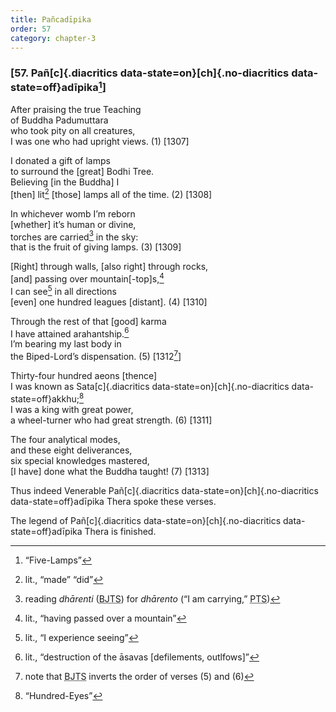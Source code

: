 ```yaml
---
title: Pañcadīpika
order: 57
category: chapter-3
---
```


### \[57. Pañ[c]{.diacritics data-state=on}[ch]{.no-diacritics data-state=off}adīpika[^1]\]

After praising the true Teaching  
of Buddha Padumuttara  
who took pity on all creatures,  
I was one who had upright views. (1) \[1307\]

I donated a gift of lamps  
to surround the \[great\] Bodhi Tree.  
Believing \[in the Buddha\] I  
\[then\] lit[^2] \[those\] lamps all of the time. (2) \[1308\]

In whichever womb I’m reborn  
\[whether\] it’s human or divine,  
torches are carried[^3] in the sky:  
that is the fruit of giving lamps. (3) \[1309\]

\[Right\] through walls, \[also right\] through rocks,  
\[and\] passing over mountain\[-top\]s,[^4]  
I can see[^5] in all directions  
\[even\] one hundred leagues \[distant\]. (4) \[1310\]

Through the rest of that \[good\] karma  
I have attained arahantship.[^6]  
I’m bearing my last body in  
the Biped-Lord’s dispensation. (5) \[1312[^7]\]

Thirty-four hundred aeons \[thence\]  
I was known as Sata[c]{.diacritics data-state=on}[ch]{.no-diacritics data-state=off}akkhu;[^8]  
I was a king with great power,  
a wheel-turner who had great strength. (6) \[1311\]

The four analytical modes,  
and these eight deliverances,  
six special knowledges mastered,  
\[I have\] done what the Buddha taught! (7) \[1313\]

Thus indeed Venerable Pañ[c]{.diacritics data-state=on}[ch]{.no-diacritics data-state=off}adīpika Thera spoke these verses.

The legend of Pañ[c]{.diacritics data-state=on}[ch]{.no-diacritics data-state=off}adīpika Thera is finished.

[^1]: “Five-Lamps”

[^2]: lit., “made” “did”

[^3]: reading *dhārenti* (<abbr title="Buddha Jayanthi Tripitaka Series">BJTS</abbr>) for *dhārento* (“I am carrying,” <abbr title="Pali Text Society">PTS</abbr>)

[^4]: lit., “having passed over a mountain”

[^5]: lit., “I experience seeing”

[^6]: lit., “destruction of the āsavas \[defilements, outlfows\]”

[^7]: note that <abbr title="Buddha Jayanthi Tripitaka Series">BJTS</abbr> inverts the order of verses (5) and (6)

[^8]: “Hundred-Eyes”
